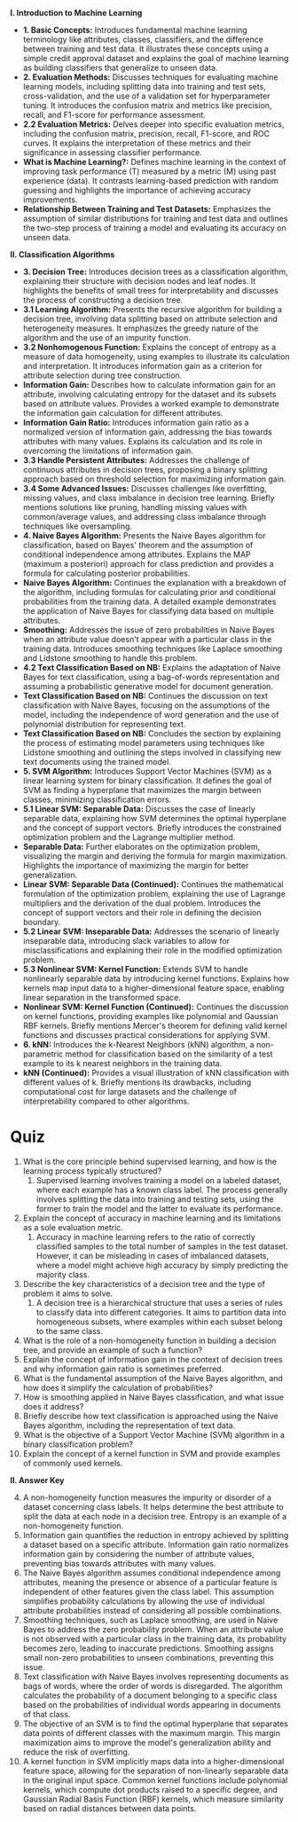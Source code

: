 **I. Introduction to Machine Learning**

- **1. Basic Concepts:** Introduces fundamental machine learning terminology like attributes, classes, classifiers, and the difference between training and test data. It illustrates these concepts using a simple credit approval dataset and explains the goal of machine learning as building classifiers that generalize to unseen data.
- **2. Evaluation Methods:** Discusses techniques for evaluating machine learning models, including splitting data into training and test sets, cross-validation, and the use of a validation set for hyperparameter tuning. It introduces the confusion matrix and metrics like precision, recall, and F1-score for performance assessment.
- **2.2 Evaluation Metrics:** Delves deeper into specific evaluation metrics, including the confusion matrix, precision, recall, F1-score, and ROC curves. It explains the interpretation of these metrics and their significance in assessing classifier performance.
- **What is Machine Learning?:** Defines machine learning in the context of improving task performance (T) measured by a metric (M) using past experience (data). It contrasts learning-based prediction with random guessing and highlights the importance of achieving accuracy improvements.
- **Relationship Between Training and Test Datasets:** Emphasizes the assumption of similar distributions for training and test data and outlines the two-step process of training a model and evaluating its accuracy on unseen data.

**II. Classification Algorithms**

- **3. Decision Tree:** Introduces decision trees as a classification algorithm, explaining their structure with decision nodes and leaf nodes. It highlights the benefits of small trees for interpretability and discusses the process of constructing a decision tree.
- **3.1 Learning Algorithm:** Presents the recursive algorithm for building a decision tree, involving data splitting based on attribute selection and heterogeneity measures. It emphasizes the greedy nature of the algorithm and the use of an impurity function.
- **3.2 Nonhomogenous Function:** Explains the concept of entropy as a measure of data homogeneity, using examples to illustrate its calculation and interpretation. It introduces information gain as a criterion for attribute selection during tree construction.
- **Information Gain:** Describes how to calculate information gain for an attribute, involving calculating entropy for the dataset and its subsets based on attribute values. Provides a worked example to demonstrate the information gain calculation for different attributes.
- **Information Gain Ratio:** Introduces information gain ratio as a normalized version of information gain, addressing the bias towards attributes with many values. Explains its calculation and its role in overcoming the limitations of information gain.
- **3.3 Handle Persistent Attributes:** Addresses the challenge of continuous attributes in decision trees, proposing a binary splitting approach based on threshold selection for maximizing information gain.
- **3.4 Some Advanced Issues:** Discusses challenges like overfitting, missing values, and class imbalance in decision tree learning. Briefly mentions solutions like pruning, handling missing values with common/average values, and addressing class imbalance through techniques like oversampling.
- **4. Naive Bayes Algorithm:** Presents the Naive Bayes algorithm for classification, based on Bayes' theorem and the assumption of conditional independence among attributes. Explains the MAP (maximum a posteriori) approach for class prediction and provides a formula for calculating posterior probabilities.
- **Naive Bayes Algorithm:** Continues the explanation with a breakdown of the algorithm, including formulas for calculating prior and conditional probabilities from the training data. A detailed example demonstrates the application of Naive Bayes for classifying data based on multiple attributes.
- **Smoothing:** Addresses the issue of zero probabilities in Naive Bayes when an attribute value doesn't appear with a particular class in the training data. Introduces smoothing techniques like Laplace smoothing and Lidstone smoothing to handle this problem.
- **4.2 Text Classification Based on NB:** Explains the adaptation of Naive Bayes for text classification, using a bag-of-words representation and assuming a probabilistic generative model for document generation.
- **Text Classification Based on NB:** Continues the discussion on text classification with Naive Bayes, focusing on the assumptions of the model, including the independence of word generation and the use of polynomial distribution for representing text.
- **Text Classification Based on NB:** Concludes the section by explaining the process of estimating model parameters using techniques like Lidstone smoothing and outlining the steps involved in classifying new text documents using the trained model.
- **5. SVM Algorithm:** Introduces Support Vector Machines (SVM) as a linear learning system for binary classification. It defines the goal of SVM as finding a hyperplane that maximizes the margin between classes, minimizing classification errors.
- **5.1 Linear SVM: Separable Data:** Discusses the case of linearly separable data, explaining how SVM determines the optimal hyperplane and the concept of support vectors. Briefly introduces the constrained optimization problem and the Lagrange multiplier method.
- **Separable Data:** Further elaborates on the optimization problem, visualizing the margin and deriving the formula for margin maximization. Highlights the importance of maximizing the margin for better generalization.
- **Linear SVM: Separable Data (Continued):** Continues the mathematical formulation of the optimization problem, explaining the use of Lagrange multipliers and the derivation of the dual problem. Introduces the concept of support vectors and their role in defining the decision boundary.
- **5.2 Linear SVM: Inseparable Data:** Addresses the scenario of linearly inseparable data, introducing slack variables to allow for misclassifications and explaining their role in the modified optimization problem.
- **5.3 Nonlinear SVM: Kernel Function:** Extends SVM to handle nonlinearly separable data by introducing kernel functions. Explains how kernels map input data to a higher-dimensional feature space, enabling linear separation in the transformed space.
- **Nonlinear SVM: Kernel Function (Continued):** Continues the discussion on kernel functions, providing examples like polynomial and Gaussian RBF kernels. Briefly mentions Mercer's theorem for defining valid kernel functions and discusses practical considerations for applying SVM.
- **6. kNN:** Introduces the k-Nearest Neighbors (kNN) algorithm, a non-parametric method for classification based on the similarity of a test example to its k nearest neighbors in the training data.
- **kNN (Continued):** Provides a visual illustration of kNN classification with different values of k. Briefly mentions its drawbacks, including computational cost for large datasets and the challenge of interpretability compared to other algorithms.



# Quiz

1. What is the core principle behind supervised learning, and how is the learning process typically structured?
	1. Supervised learning involves training a model on a labeled dataset, where each example has a known class label. The process generally involves splitting the data into training and testing sets, using the former to train the model and the latter to evaluate its performance.
2. Explain the concept of accuracy in machine learning and its limitations as a sole evaluation metric.
	1. Accuracy in machine learning refers to the ratio of correctly classified samples to the total number of samples in the test dataset. However, it can be misleading in cases of imbalanced datasets, where a model might achieve high accuracy by simply predicting the majority class.
3. Describe the key characteristics of a decision tree and the type of problem it aims to solve.
	1. A decision tree is a hierarchical structure that uses a series of rules to classify data into different categories. It aims to partition data into homogeneous subsets, where examples within each subset belong to the same class.
4. What is the role of a non-homogeneity function in building a decision tree, and provide an example of such a function?
5. Explain the concept of information gain in the context of decision trees and why information gain ratio is sometimes preferred.
6. What is the fundamental assumption of the Naive Bayes algorithm, and how does it simplify the calculation of probabilities?
7. How is smoothing applied in Naive Bayes classification, and what issue does it address?
8. Briefly describe how text classification is approached using the Naive Bayes algorithm, including the representation of text data.
9. What is the objective of a Support Vector Machine (SVM) algorithm in a binary classification problem?
10. Explain the concept of a kernel function in SVM and provide examples of commonly used kernels.

**II. Answer Key**



4. A non-homogeneity function measures the impurity or disorder of a dataset concerning class labels. It helps determine the best attribute to split the data at each node in a decision tree. Entropy is an example of a non-homogeneity function.
5. Information gain quantifies the reduction in entropy achieved by splitting a dataset based on a specific attribute. Information gain ratio normalizes information gain by considering the number of attribute values, preventing bias towards attributes with many values.
6. The Naive Bayes algorithm assumes conditional independence among attributes, meaning the presence or absence of a particular feature is independent of other features given the class label. This assumption simplifies probability calculations by allowing the use of individual attribute probabilities instead of considering all possible combinations.
7. Smoothing techniques, such as Laplace smoothing, are used in Naive Bayes to address the zero probability problem. When an attribute value is not observed with a particular class in the training data, its probability becomes zero, leading to inaccurate predictions. Smoothing assigns small non-zero probabilities to unseen combinations, preventing this issue.
8. Text classification with Naive Bayes involves representing documents as bags of words, where the order of words is disregarded. The algorithm calculates the probability of a document belonging to a specific class based on the probabilities of individual words appearing in documents of that class.
9. The objective of an SVM is to find the optimal hyperplane that separates data points of different classes with the maximum margin. This margin maximization aims to improve the model's generalization ability and reduce the risk of overfitting.
10. A kernel function in SVM implicitly maps data into a higher-dimensional feature space, allowing for the separation of non-linearly separable data in the original input space. Common kernel functions include polynomial kernels, which compute dot products raised to a specific degree, and Gaussian Radial Basis Function (RBF) kernels, which measure similarity based on radial distances between data points.